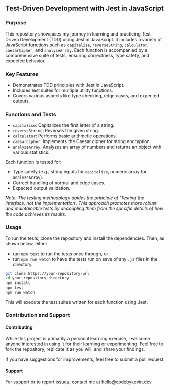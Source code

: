 ## Test-Driven Development with Jest in JavaScript

### Purpose
This repository showcases my journey in learning and practicing Test-Driven Development (TDD) using Jest in JavaScript. It includes a variety of JavaScript functions such as `capitalise`, `reverseString`, `calculator`, `caesarCipher`, and `analyzeArray`. Each function is accompanied by a comprehensive suite of tests, ensuring correctness, type safety, and expected behavior.

### Key Features
- Demonstrates TDD principles with Jest in JavaScript.
- Includes test suites for multiple utility functions.
- Covers various aspects like type checking, edge cases, and expected outputs.

### Functions and Tests
- `capitalise`: Capitalizes the first letter of a string.
- `reverseString`: Reverses the given string.
- `calculator`: Performs basic arithmetic operations.
- `caesarCipher`: Implements the Caesar cipher for string encryption.
- `analyzeArray`: Analyzes an array of numbers and returns an object with various statistics.

Each function is tested for:
- Type safety (e.g., string inputs for `capitalise`, numeric array for `analyzeArray`).
- Correct handling of normal and edge cases.
- Expected output validation.

_Note: The testing methodology abides the principle of 'Testing the interface, not the implementation'. 
This approach promotes more robust and maintainable tests by decoupling them from the specific details of how the code achieves its results._

### Usage
To run the tests, clone the repository and install the dependencies. Then, as shown below, either 
- run `npm test` to run the tests once through, or
- run `npm run watch` to have the tests run on save of any `.js` files in the directory.

```bash
git clone https://your-repository-url
cd your-repository-directory
npm install
npm test
npm run watch 
```

This will execute the test suites written for each function using Jest.

### Contribution and Support

#### Contributing

While this project is primarily a personal learning exercise, I welcome anyone interested in using it for their learning or experimenting. Feel free to fork the repository, replicate it as you will, and share your findings. 

If you have suggestions for improvements, feel free to submit a pull request.

#### Support

For support or to report issues, contact me at [hello@codebykevin.dev](mailto:hello@codebykevin.dev). 
